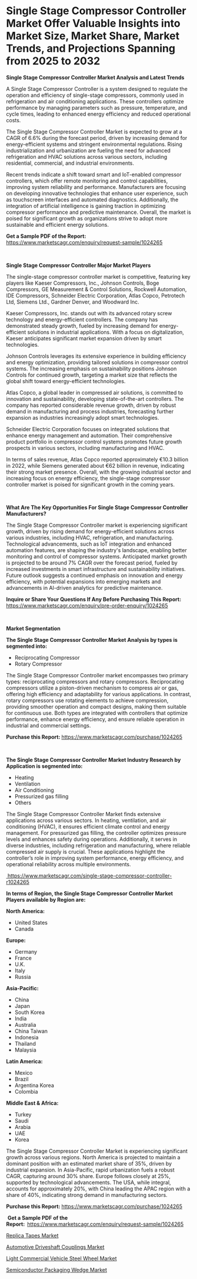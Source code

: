 <p><h1>Single Stage Compressor Controller Market Offer Valuable Insights into Market Size, Market Share, Market Trends, and Projections Spanning from 2025 to 2032</h1></p><p><strong>Single Stage Compressor Controller Market Analysis and Latest Trends</strong></p>
<p><p>A Single Stage Compressor Controller is a system designed to regulate the operation and efficiency of single-stage compressors, commonly used in refrigeration and air conditioning applications. These controllers optimize performance by managing parameters such as pressure, temperature, and cycle times, leading to enhanced energy efficiency and reduced operational costs.</p><p>The Single Stage Compressor Controller Market is expected to grow at a CAGR of 6.6% during the forecast period, driven by increasing demand for energy-efficient systems and stringent environmental regulations. Rising industrialization and urbanization are fueling the need for advanced refrigeration and HVAC solutions across various sectors, including residential, commercial, and industrial environments. </p><p>Recent trends indicate a shift toward smart and IoT-enabled compressor controllers, which offer remote monitoring and control capabilities, improving system reliability and performance. Manufacturers are focusing on developing innovative technologies that enhance user experience, such as touchscreen interfaces and automated diagnostics. Additionally, the integration of artificial intelligence is gaining traction in optimizing compressor performance and predictive maintenance. Overall, the market is poised for significant growth as organizations strive to adopt more sustainable and efficient energy solutions.</p></p>
<p><strong>Get a Sample PDF of the Report:&nbsp;</strong> <a href="https://www.marketscagr.com/enquiry/request-sample/1024265?utm_campaign=1869&utm_medium=2&utm_source=Github&utm_content=ia&utm_term=22032025&utm_id=single-stage-compressor-controller">https://www.marketscagr.com/enquiry/request-sample/1024265</a></p>
<p>&nbsp;</p>
<p><strong>Single Stage Compressor Controller Major Market Players</strong></p>
<p><p>The single-stage compressor controller market is competitive, featuring key players like Kaeser Compressors, Inc., Johnson Controls, Boge Compressors, GE Measurement & Control Solutions, Rockwell Automation, IDE Compressors, Schneider Electric Corporation, Atlas Copco, Petrotech Ltd, Siemens Ltd., Gardner Denver, and Woodward Inc. </p><p>Kaeser Compressors, Inc. stands out with its advanced rotary screw technology and energy-efficient controllers. The company has demonstrated steady growth, fueled by increasing demand for energy-efficient solutions in industrial applications. With a focus on digitalization, Kaeser anticipates significant market expansion driven by smart technologies.</p><p>Johnson Controls leverages its extensive experience in building efficiency and energy optimization, providing tailored solutions in compressor control systems. The increasing emphasis on sustainability positions Johnson Controls for continued growth, targeting a market size that reflects the global shift toward energy-efficient technologies.</p><p>Atlas Copco, a global leader in compressed air solutions, is committed to innovation and sustainability, developing state-of-the-art controllers. The company has reported considerable revenue growth, driven by robust demand in manufacturing and process industries, forecasting further expansion as industries increasingly adopt smart technologies.</p><p>Schneider Electric Corporation focuses on integrated solutions that enhance energy management and automation. Their comprehensive product portfolio in compressor control systems promotes future growth prospects in various sectors, including manufacturing and HVAC.</p><p>In terms of sales revenue, Atlas Copco reported approximately €10.3 billion in 2022, while Siemens generated about €62 billion in revenue, indicating their strong market presence. Overall, with the growing industrial sector and increasing focus on energy efficiency, the single-stage compressor controller market is poised for significant growth in the coming years.</p></p>
<p>&nbsp;</p>
<p><strong>What Are The Key Opportunities For Single Stage Compressor Controller Manufacturers?</strong></p>
<p><p>The Single Stage Compressor Controller market is experiencing significant growth, driven by rising demand for energy-efficient solutions across various industries, including HVAC, refrigeration, and manufacturing. Technological advancements, such as IoT integration and enhanced automation features, are shaping the industry's landscape, enabling better monitoring and control of compressor systems. Anticipated market growth is projected to be around 7% CAGR over the forecast period, fueled by increased investments in smart infrastructure and sustainability initiatives. Future outlook suggests a continued emphasis on innovation and energy efficiency, with potential expansions into emerging markets and advancements in AI-driven analytics for predictive maintenance.</p></p>
<p><strong>Inquire or Share Your Questions If Any Before Purchasing This Report:</strong> <a href="https://www.marketscagr.com/enquiry/pre-order-enquiry/1024265?utm_campaign=1869&utm_medium=2&utm_source=Github&utm_content=ia&utm_term=22032025&utm_id=single-stage-compressor-controller">https://www.marketscagr.com/enquiry/pre-order-enquiry/1024265</a></p>
<p>&nbsp;</p>
<p><strong>Market Segmentation</strong></p>
<p><strong>The Single Stage Compressor Controller Market Analysis by types is segmented into:</strong></p>
<p><ul><li>Reciprocating Compressor</li><li>Rotary Compressor</li></ul></p>
<p><p>The Single Stage Compressor Controller market encompasses two primary types: reciprocating compressors and rotary compressors. Reciprocating compressors utilize a piston-driven mechanism to compress air or gas, offering high efficiency and adaptability for various applications. In contrast, rotary compressors use rotating elements to achieve compression, providing smoother operation and compact designs, making them suitable for continuous use. Both types are integrated with controllers that optimize performance, enhance energy efficiency, and ensure reliable operation in industrial and commercial settings.</p></p>
<p><strong>Purchase this Report:&nbsp;</strong><a href="https://www.marketscagr.com/purchase/1024265?utm_campaign=1869&utm_medium=2&utm_source=Github&utm_content=ia&utm_term=22032025&utm_id=single-stage-compressor-controller">https://www.marketscagr.com/purchase/1024265</a></p>
<p>&nbsp;</p>
<p><strong>The Single Stage Compressor Controller Market Industry Research by Application is segmented into:</strong></p>
<p><ul><li>Heating</li><li>Ventilation</li><li>Air Conditioning</li><li>Pressurized gas filling</li><li>Others</li></ul></p>
<p><p>The Single Stage Compressor Controller Market finds extensive applications across various sectors. In heating, ventilation, and air conditioning (HVAC), it ensures efficient climate control and energy management. For pressurized gas filling, the controller optimizes pressure levels and enhances safety during operations. Additionally, it serves in diverse industries, including refrigeration and manufacturing, where reliable compressed air supply is crucial. These applications highlight the controller’s role in improving system performance, energy efficiency, and operational reliability across multiple environments.</p></p>
<p><a href="https://www.marketscagr.com/single-stage-compressor-controller-r1024265?utm_campaign=1869&utm_medium=2&utm_source=Github&utm_content=ia&utm_term=22032025&utm_id=single-stage-compressor-controller">&nbsp;https://www.marketscagr.com/single-stage-compressor-controller-r1024265</a></p>
<p><strong>In terms of Region, the Single Stage Compressor Controller Market Players available by Region are:</strong></p>
<p>
    <p> <strong> North America: </strong>
        <ul>
            <li>United States</li>
            <li>Canada</li>
        </ul>
        </p> 
    <p> <strong> Europe: </strong>
        <ul>
            <li>Germany</li>
            <li>France</li>
            <li>U.K.</li>
            <li>Italy</li>
            <li>Russia</li>
        </ul>
        </p> 
    <p> <strong> Asia-Pacific: </strong>
        <ul>
            <li>China</li>
            <li>Japan</li>
            <li>South Korea</li>
            <li>India</li>
            <li>Australia</li>
            <li>China Taiwan</li>
            <li>Indonesia</li>
            <li>Thailand</li>
            <li>Malaysia</li>
        </ul>
        </p> 
    <p> <strong> Latin America: </strong>
        <ul>
            <li>Mexico</li>
            <li>Brazil</li>
            <li>Argentina Korea</li>
            <li>Colombia</li>
        </ul>
        </p> 
    <p> <strong> Middle East & Africa: </strong>
        <ul>
            <li>Turkey</li>
            <li>Saudi</li>
            <li>Arabia</li>
            <li>UAE</li>
            <li>Korea</li>
        </ul>
    </p>
    </p>
<p><p>The Single Stage Compressor Controller Market is experiencing significant growth across various regions. North America is projected to maintain a dominant position with an estimated market share of 35%, driven by industrial expansion. In Asia-Pacific, rapid urbanization fuels a robust CAGR, capturing around 30% share. Europe follows closely at 25%, supported by technological advancements. The USA, while integral, accounts for approximately 20%, with China leading the APAC region with a share of 40%, indicating strong demand in manufacturing sectors.</p></p>
<p><strong>Purchase this Report: </strong><a href="https://www.marketscagr.com/purchase/1024265?utm_campaign=1869&utm_medium=2&utm_source=Github&utm_content=ia&utm_term=22032025&utm_id=single-stage-compressor-controller">https://www.marketscagr.com/purchase/1024265</a></p>
<p>&nbsp;<strong>Get a Sample PDF of the Report:&nbsp;&nbsp;</strong><a href="https://www.marketscagr.com/enquiry/request-sample/1024265?utm_campaign=1869&utm_medium=2&utm_source=Github&utm_content=ia&utm_term=22032025&utm_id=single-stage-compressor-controller">https://www.marketscagr.com/enquiry/request-sample/1024265</a></p>
<p><strong></strong></p>
<p><p><a href="https://github.com/knazsdadeyvw/Market-Research-Report-List-1/blob/main/replica-tapes-market.md?utm_campaign=1869&utm_medium=2&utm_source=Github&utm_content=ia&utm_term=22032025&utm_id=single-stage-compressor-controller">Replica Tapes Market</a></p><p><a href="https://github.com/aarenlazosw3/Market-Research-Report-List-1/blob/main/automotive-driveshaft-couplings-market.md?utm_campaign=1869&utm_medium=2&utm_source=Github&utm_content=ia&utm_term=22032025&utm_id=single-stage-compressor-controller">Automotive Driveshaft Couplings Market</a></p><p><a href="https://github.com/provorikovar/Market-Research-Report-List-7/blob/main/light-commercial-vehicle-steel-wheel-market.md?utm_campaign=1869&utm_medium=2&utm_source=Github&utm_content=ia&utm_term=22032025&utm_id=single-stage-compressor-controller">Light Commercial Vehicle Steel Wheel Market</a></p><p><a href="https://github.com/CliffMedina6/Market-Research-Report-List-7/blob/main/semiconductor-packaging-wedge-market.md?utm_campaign=1869&utm_medium=2&utm_source=Github&utm_content=ia&utm_term=22032025&utm_id=single-stage-compressor-controller">Semiconductor Packaging Wedge Market</a></p></p>